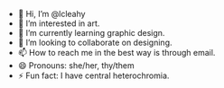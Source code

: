 - 👋 Hi, I’m @lcleahy
- 👀 I’m interested in art.
- 🌱 I’m currently learning graphic design.
- 💞️ I’m looking to collaborate on designing.
- 📫 How to reach me in the best way is through email.
- 😄 Pronouns: she/her, thy/them
- ⚡ Fun fact: I have central heterochromia. 

<!---
lcleahy/lcleahy is a ✨ special ✨ repository because its `README.md` (this file) appears on your GitHub profile.
You can click the Preview link to take a look at your changes.
--->
